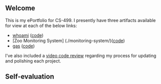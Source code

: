 ## Welcome

This is my ePortfolio for CS-499. I presently have three artifacts available for view at each of the below links:

- [whoami](./whoami/) ([code](https://github.com/jhutchinsnh/jhutchinsnh.github.io/blob/master/whoami/))
- [Zoo Monitoring System] (./monitoring-system/)([code](https://github.com/jhutchinsnh/jhutchinsnh.github.io/blob/master/monitoring-system/))
- [gas](./gas/) ([code](https://github.com/jhutchinsnh/jhutchinsnh.github.io/blob/master/gas/))

I've also included a [video code review](./CodeReview.mp4) regarding my process for updating and polishing each project.

## Self-evaluation

